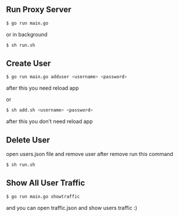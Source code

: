 ## Run Proxy Server

```bash
$ go run main.go
```

or in background

```bash
$ sh run.sh
```


## Create User

```bash
$ go run main.go adduser <username> <password>
```
after this you need reload app

or

```bash
$ sh add.sh <username> <password>
```
after this you don't need reload app

## Delete User

open users.json file and remove user after remove run this command

```bash
$ sh run.sh
```

## Show All User Traffic

```bash
$ go run main.go showtraffic
```

and you can open traffic.json and show users traffic :)

